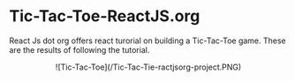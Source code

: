 # Tic-Tac-Toe-ReactJS.org
React Js dot org offers react turorial on building a Tic-Tac-Toe game. These are the results of following the tutorial.

<div align="center">
![Tic-Tac-Toe](/Tic-Tac-Tie-ractjsorg-project.PNG)
</div>
